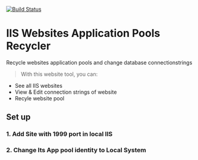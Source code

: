 [![Build Status](https://travis-ci.org/mohammadparyal/IISWebsitePoolRecycler.svg?branch=master)](https://travis-ci.org/mohammadparyal/IISWebsitePoolRecycler)

# IIS Websites Application Pools Recycler
Recycle websites application pools and change database connectionstrings

> With this website tool, you can:

-  See all IIS websites
-  View & Edit connection strings of website
-  Recyle website pool

## Set up 

### 1. Add Site with 1999 port in local IIS
### 2. Change Its App pool identity to Local System


